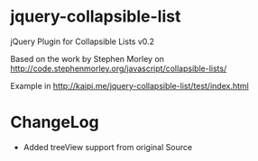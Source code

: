 jquery-collapsible-list
=======================

jQuery Plugin for Collapsible Lists v0.2

Based on the work by Stephen Morley on http://code.stephenmorley.org/javascript/collapsible-lists/

Example in http://kaipi.me/jquery-collapsible-list/test/index.html

ChangeLog
=========

- Added treeView support from original Source
